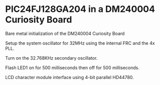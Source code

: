 # PIC24FJ128GA204 in a DM240004 Curiosity Board

Bare metal initialization of the DM240004 Curiosity Board

Setup the system oscillator for 32MHz using the internal FRC and the 4x PLL.

Turn on the 32.768KHz secondary oscillator.

Flash LED1 on for 500 milliseconds then off for 500 milliseconds.

LCD character module interface using 4-bit parallel HD44780.